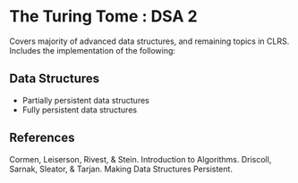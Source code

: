 # The Turing Tome : DSA 2

Covers majority of advanced data structures, and remaining topics in CLRS. 
Includes the implementation of the following:

## Data Structures

- Partially persistent data structures
- Fully persistent data structures

## References

Cormen, Leiserson, Rivest, & Stein. Introduction to Algorithms.
Driscoll, Sarnak, Sleator, & Tarjan. Making Data Structures Persistent.

